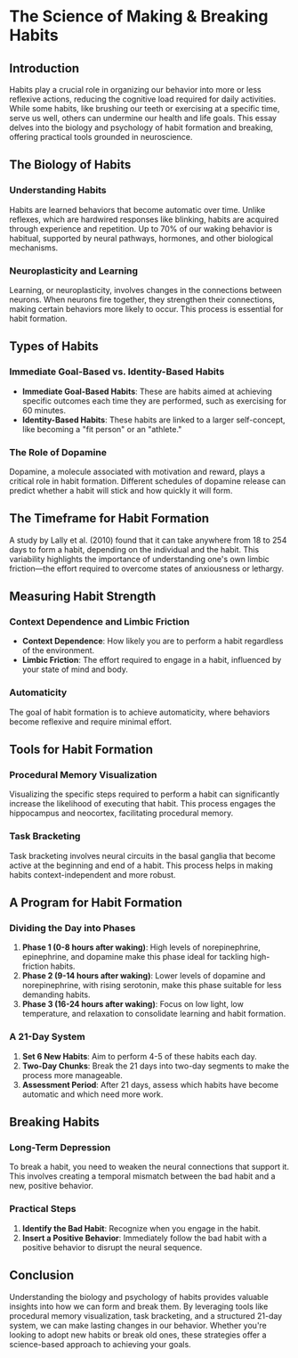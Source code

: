 # The Science of Making & Breaking Habits

## Introduction

Habits play a crucial role in organizing our behavior into more or less reflexive actions, reducing the cognitive load required for daily activities. While some habits, like brushing our teeth or exercising at a specific time, serve us well, others can undermine our health and life goals. This essay delves into the biology and psychology of habit formation and breaking, offering practical tools grounded in neuroscience.

## The Biology of Habits

### Understanding Habits

Habits are learned behaviors that become automatic over time. Unlike reflexes, which are hardwired responses like blinking, habits are acquired through experience and repetition. Up to 70% of our waking behavior is habitual, supported by neural pathways, hormones, and other biological mechanisms.

### Neuroplasticity and Learning

Learning, or neuroplasticity, involves changes in the connections between neurons. When neurons fire together, they strengthen their connections, making certain behaviors more likely to occur. This process is essential for habit formation.

## Types of Habits

### Immediate Goal-Based vs. Identity-Based Habits

- **Immediate Goal-Based Habits**: These are habits aimed at achieving specific outcomes each time they are performed, such as exercising for 60 minutes.
- **Identity-Based Habits**: These habits are linked to a larger self-concept, like becoming a "fit person" or an "athlete."

### The Role of Dopamine

Dopamine, a molecule associated with motivation and reward, plays a critical role in habit formation. Different schedules of dopamine release can predict whether a habit will stick and how quickly it will form.

## The Timeframe for Habit Formation

A study by Lally et al. (2010) found that it can take anywhere from 18 to 254 days to form a habit, depending on the individual and the habit. This variability highlights the importance of understanding one's own limbic friction—the effort required to overcome states of anxiousness or lethargy.

## Measuring Habit Strength

### Context Dependence and Limbic Friction

- **Context Dependence**: How likely you are to perform a habit regardless of the environment.
- **Limbic Friction**: The effort required to engage in a habit, influenced by your state of mind and body.

### Automaticity

The goal of habit formation is to achieve automaticity, where behaviors become reflexive and require minimal effort.

## Tools for Habit Formation

### Procedural Memory Visualization

Visualizing the specific steps required to perform a habit can significantly increase the likelihood of executing that habit. This process engages the hippocampus and neocortex, facilitating procedural memory.

### Task Bracketing

Task bracketing involves neural circuits in the basal ganglia that become active at the beginning and end of a habit. This process helps in making habits context-independent and more robust.

## A Program for Habit Formation

### Dividing the Day into Phases

1. **Phase 1 (0-8 hours after waking)**: High levels of norepinephrine, epinephrine, and dopamine make this phase ideal for tackling high-friction habits.
2. **Phase 2 (9-14 hours after waking)**: Lower levels of dopamine and norepinephrine, with rising serotonin, make this phase suitable for less demanding habits.
3. **Phase 3 (16-24 hours after waking)**: Focus on low light, low temperature, and relaxation to consolidate learning and habit formation.

### A 21-Day System

1. **Set 6 New Habits**: Aim to perform 4-5 of these habits each day.
2. **Two-Day Chunks**: Break the 21 days into two-day segments to make the process more manageable.
3. **Assessment Period**: After 21 days, assess which habits have become automatic and which need more work.

## Breaking Habits

### Long-Term Depression

To break a habit, you need to weaken the neural connections that support it. This involves creating a temporal mismatch between the bad habit and a new, positive behavior.

### Practical Steps

1. **Identify the Bad Habit**: Recognize when you engage in the habit.
2. **Insert a Positive Behavior**: Immediately follow the bad habit with a positive behavior to disrupt the neural sequence.

## Conclusion

Understanding the biology and psychology of habits provides valuable insights into how we can form and break them. By leveraging tools like procedural memory visualization, task bracketing, and a structured 21-day system, we can make lasting changes in our behavior. Whether you're looking to adopt new habits or break old ones, these strategies offer a science-based approach to achieving your goals.